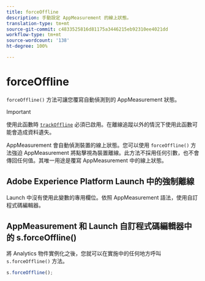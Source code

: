```yaml
---
title: forceOffline
description: 手動設定 AppMeasurement 的線上狀態。
translation-type: tm+mt
source-git-commit: c4833525816d81175a3446215eb92310ee4021dd
workflow-type: tm+mt
source-wordcount: '138'
ht-degree: 100%

---
```



# forceOffline

`forceOffline()` 方法可讓您覆寫自動偵測到的 AppMeasurement 狀態。

>[!IMPORTANT]
>
> 使用此函數時 [`trackOffline`](../config-vars/trackoffline.md) 必須已啟用。在離線追蹤以外的情況下使用此函數可能會造成資料遺失。

AppMeasurement 會自動偵測裝置的線上狀態。您可以使用 `forceOffline()` 方法強迫 AppMeasurement 將點擊視為裝置離線。此方法不採用任何引數，也不會傳回任何值。其唯一用途是覆寫 AppMeasurement 中的線上狀態。

## Adobe Experience Platform Launch 中的強制離線

Launch 中沒有使用此變數的專用欄位。依照 AppMeasurement 語法，使用自訂程式碼編輯器。

## AppMeasurement 和 Launch 自訂程式碼編輯器中的 s.forceOffline()

將 Analytics 物件實例化之後，您就可以在實施中的任何地方呼叫 `s.forceOffline()` 方法。

```js
s.forceOffline();
```
